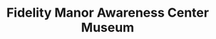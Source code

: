 ---
layout: repo
title: "Fidelity Manor Awareness Center Museum"
id: 17346
permalink: repos/17346/
---